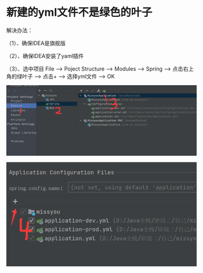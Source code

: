 # 新建的yml文件不是绿色的叶子

解决办法：

（1）、确保IDEA是旗舰版

（2）、确保IDEA安装了yaml插件

（3）、选中项目 File --> Poject Structure --> Modules --> Spring --> 点击右上角的绿叶子 --> 点击+ --> 选择yml文件 --> OK

![Image text](../.vuepress/public/springBoot/06/01.png)

![Image text](../.vuepress/public/springBoot/06/02.png)
